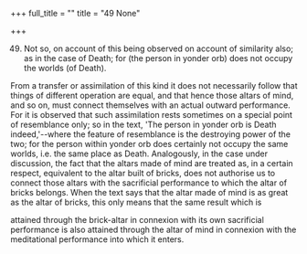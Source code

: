 +++
full_title = ""
title = "49 None"

+++


49. Not so, on account of this being observed on account of similarity also; as in the case of Death; for (the person in yonder orb) does not occupy the worlds (of Death).

From a transfer or assimilation of this kind it does not necessarily follow that things of different operation are equal, and that hence those altars of mind, and so on, must connect themselves with an actual outward performance. For it is observed that such assimilation rests sometimes on a special point of resemblance only; so in the text, 'The person in yonder orb is Death indeed,'--where the feature of resemblance is the destroying power of the two; for the person within yonder orb does certainly not occupy the same worlds, i.e. the same place as Death. Analogously, in the case under discussion, the fact that the altars made of mind are treated as, in a certain respect, equivalent to the altar built of bricks, does not authorise us to connect those altars with the sacrificial performance to which the altar of bricks belongs. When the text says that the altar made of mind is as great as the altar of bricks, this only means that the same result which is

attained through the brick-altar in connexion with its own sacrificial performance is also attained through the altar of mind in connexion with the meditational performance into which it enters.

